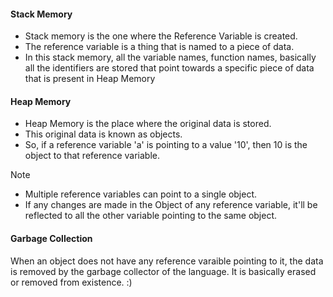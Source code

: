 #### Stack Memory
- Stack memory is the one where the Reference Variable is created.
- The reference variable is a thing that is named to a piece of data.
- In this stack memory, all the variable names, function names, basically all the identifiers are stored that point towards a specific piece of data that is present in Heap Memory

#### Heap Memory
- Heap Memory is the place where the original data is stored.
- This original data is known as objects.
- So, if a reference variable 'a' is pointing to a value '10', then 10 is the object to that reference variable.

> [!NOTE]
> - Multiple reference variables can point to a single object.
> - If any changes are made in the Object of any reference variable, it'll be reflected to all the other variable pointing to the same object.


#### Garbage Collection
When an object does not have any reference varaible pointing to it, the data is removed by the garbage collector of the language. It is basically erased or removed from existence. :)